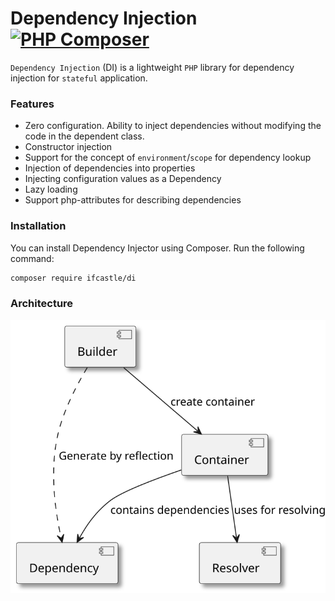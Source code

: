 # Dependency Injection [![PHP Composer](https://github.com/EdmondDantes/di/actions/workflows/php.yml/badge.svg)](https://github.com/EdmondDantes/di/actions/workflows/php.yml)

`Dependency Injection` (DI) is a lightweight `PHP` library for dependency injection
for `stateful` application.

### Features

* Zero configuration. 
Ability to inject dependencies without modifying the code in the dependent class.
* Constructor injection
* Support for the concept of `environment`/`scope` for dependency lookup
* Injection of dependencies into properties
* Injecting configuration values as a Dependency
* Lazy loading
* Support php-attributes for describing dependencies

### Installation

You can install Dependency Injector using Composer. Run the following command:

```bash
composer require ifcastle/di
```

### Architecture

![Architecture](docs/images/components.svg)